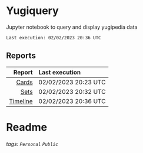 # Yugiquery
Jupyter notebook to query and display yugipedia data

    Last execution: 02/02/2023 20:36 UTC

## Reports

|                    Report | Last execution       |
| -------------------------:|:-------------------- |
|       [Cards](Cards.html) | 02/02/2023 20:23 UTC |
|         [Sets](Sets.html) | 02/02/2023 20:32 UTC |
| [Timeline](Timeline.html) | 02/02/2023 20:36 UTC |


# Readme

###### tags: `Personal` `Public`
